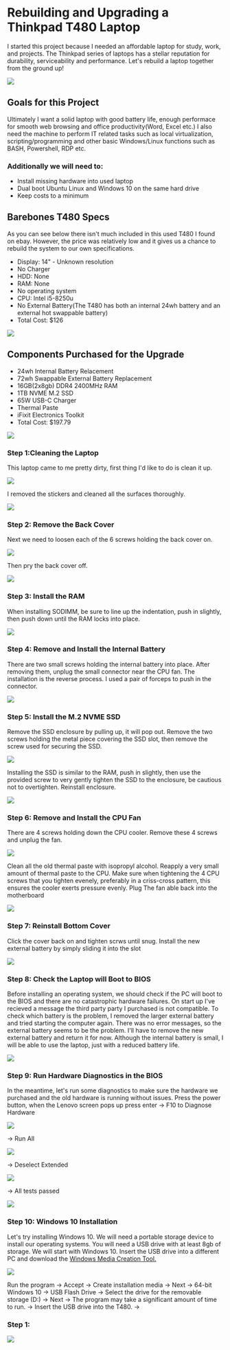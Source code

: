 <h1>Rebuilding and Upgrading a Thinkpad T480 Laptop</h1>
<p>
I started this project because I needed an affordable laptop for study, work, and projects. The Thinkpad series of laptops has a stellar reputation for durability, serviceability and performance. Let's rebuild a laptop together from the ground up!
</p>
<img src=https://i.imgur.com/WD57YW3.jpg/>

<h2>Goals for this Project</h2>
<p>
Ultimately I want a solid laptop with good battery life, enough performace for smooth web browsing and office productivity(Word, Excel etc.) I also need the machine to perform IT related tasks such as local virtualization, scripting/programming and other basic Windows/Linux functions such as BASH, Powershell, RDP etc.
</p>
<h3>Additionally we will need to:</h3>

  - Install missing hardware into used laptop
  - Dual boot Ubuntu Linux and Windows 10 on the same hard drive
  - Keep costs to a minimum

<h2>Barebones T480 Specs</h2>
<p>
As you can see below there isn't much included in this used T480 I found on ebay. However, the price was relatively low and it gives us a chance to rebuild the system to our own specifications.
</p>

  - Display: 14" - Unknown resolution
  - No Charger
  - HDD: None
  - RAM: None
  - No operating system
  - CPU: Intel i5-8250u
  - No External Battery(The T480 has both an internal 24wh battery and an external hot swappable battery)
  - Total Cost: $126

<img src=https://i.imgur.com/TSbkNdI.png/>

<h2>Components Purchased for the Upgrade </h2>

  - 24wh Internal Battery Relacement
  - 72wh Swappable External Battery Replacement
  - 16GB(2x8gb) DDR4 2400MHz RAM
  - 1TB NVME M.2 SSD
  - 65W USB-C Charger
  - Thermal Paste
  - iFixit Electronics Toolkit
  - Total Cost: $197.79

<img src=https://i.imgur.com/iBZW1kK.jpg/>

<h3>Step 1:Cleaning the Laptop</h3>
<p>
This laptop came to me pretty dirty, first thing I'd like to do is clean it up.
</p>
<img src=https://i.imgur.com/ONIocXC.jpg/>
<p>
I removed the stickers and cleaned all the surfaces thoroughly.
</p>
<img src=https://i.imgur.com/ENZsQRT.jpg/>

<h3>Step 2: Remove the Back Cover</h3>
<p>
Next we need to loosen each of the 6 screws holding the back cover on.
</p>
<img src=https://i.imgur.com/juzStXS.jpg/>
<p>
Then pry the back cover off.
</p>
<img src=https://i.imgur.com/3rrZBP7.jpg/>

<h3>Step 3: Install the RAM</h3>
<p>
When installing SODIMM, be sure to line up the indentation, push in slightly, then push down until the RAM locks into place.
</p>
<img src=https://i.imgur.com/r2Kf06h.jpg/>

<h3>Step 4: Remove and Install the Internal Battery</h3>
<p>
There are two small screws holding the internal battery into place. After removing them, unplug the small connector near the CPU fan. The installation is the reverse process. I used a pair of forceps to push in the connector.
</p>
<img src=https://i.imgur.com/FBcAGdp.jpg/>

<h3>Step 5: Install the M.2 NVME SSD</h3>
<p>
Remove the SSD enclosure by pulling up, it will pop out. Remove the two screws holding the metal piece covering the SSD slot, then remove the screw used for securing the SSD. 
</p>
<img src=https://i.imgur.com/h1LsNn8.jpg/>
<p>
Installing the SSD is similar to the RAM, push in slightly, then use the provided screw to very gently tighten the SSD to the enclosure, be cautious not to overtighten. Reinstall enclosure.
</p>
<img src=https://i.imgur.com/a3vaWvO.jpg/>

<h3>Step 6: Remove and Install the CPU Fan</h3>
<p>
There are 4 screws holding down the CPU cooler. Remove these 4 screws and unplug the fan. 
</p>
<img src=https://i.imgur.com/ImVEfpC.jpg/>
<p>
Clean all the old thermal paste with isopropyl alcohol. Reapply a very small amount of thermal paste to the CPU. Make sure when tightening the 4 CPU screws that you tighten evenely, preferably in a criss-cross pattern, this ensures the cooler exerts pressure evenly. Plug The fan able back into the motherboard
</p>
<img src=https://i.imgur.com/asUhN3j.jpg/>

<h3>Step 7: Reinstall Bottom Cover</h3>
<p>
Click the cover back on and tighten scrws until snug. Install the new external battery by simply sliding it into the slot
</p>
<img src=https://i.imgur.com/0PnXOOm.jpg/>

<h3>Step 8: Check the Laptop will Boot to BIOS</h3>
<p>
Before installing an operating system, we should check if the PC will boot to the BIOS and there are no catastrophic hardware failures. On start up I've recieved a message the third party party I purchased is not compatible. To check which battery is the problem, I removed the larger external battery and tried starting the computer again. There was no error messages, so the external battery seems to be the problem. I'll have to remove the new external battery and return it for now. Although the internal battery is small, I will be able to use the laptop, just with a reduced battery life.
</p>
<img src=https://i.imgur.com/DHW6RcE.jpg/>

<h3>Step 9: Run Hardware Diagnostics in the BIOS</h3>
<p>
In the meantime, let's run some diagnostics to make sure the hardware we purchased and the old hardware is running without issues. Press the power button, when the Lenovo screen pops up press enter -> F10 to Diagnose Hardware 
</p>
<img src=https://i.imgur.com/WI4xBZz.jpg/>
<p>
-> Run All
</p>
<img src=https://i.imgur.com/lxqj4W2.jpg/>
<p>
-> Deselect Extended
</p>
<img src=https://i.imgur.com/V4GWpHL.jpg/>
<p>
-> All tests passed
</p>
<img src=https://i.imgur.com/ZUBv94G.jpg/>

<h3>Step 10: Windows 10 Installation</h3>
<p>
  
Let's try installing Windows 10. We will need a portable storage device to install our operating systems. You will need a USB drive with at least 8gb of storage. We will start with Windows 10. Insert the USB drive into a different PC and download the [Windows Media Creation Tool.](https://www.microsoft.com/en-us/software-download/windows10)
<p>
<img src=https://i.imgur.com/U3R7AWu.png/>
</p>
<p>
Run the program -> Accept -> Create installation media -> Next -> 64-bit Windows 10 -> USB Flash Drive -> Select the drive for the removable storage (D:) -> Next -> The program may take a significant amount of time to run. -> Insert the USB drive into the T480. ->
</p>





<h3>Step 1: </h3>
<p>

</p>
<img src=/>
